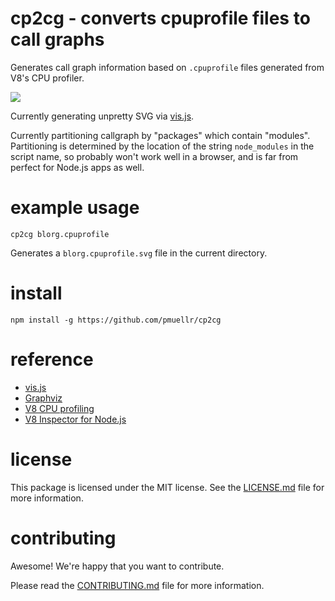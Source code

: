 cp2cg - converts cpuprofile files to call graphs
================================================================================

Generates call graph information based on `.cpuprofile` files generated from
V8's CPU profiler.

<img src='https://rawgit.com/pmuellr/cp2cg/master/test/fixtures/express-jade.cpuprofile.svg'>

Currently generating unpretty SVG via [vis.js](https://npmjs.org/package/viz.js).

Currently partitioning callgraph by "packages" which contain "modules".
Partitioning is determined by the location of the string `node_modules` in
the script name, so probably won't work well in a browser, and is far from
perfect for Node.js apps as well.


example usage
================================================================================

    cp2cg blorg.cpuprofile

Generates a `blorg.cpuprofile.svg` file in the current directory.


install
================================================================================

    npm install -g https://github.com/pmuellr/cp2cg


reference
================================================================================

* [vis.js](https://npmjs.org/package/viz.js)
* [Graphviz](http://www.graphviz.org/Documentation.php)
* [V8 CPU profiling](https://developers.google.com/web/tools/chrome-devtools/rendering-tools/js-execution?hl=en)
* [V8 Inspector for Node.js](https://nodejs.org/dist/latest-v6.x/docs/api/debugger.html#debugger_v8_inspector_integration_for_node_js)


license
================================================================================

This package is licensed under the MIT license.  See the
[LICENSE.md](LICENSE.md) file for more information.


contributing
================================================================================

Awesome!  We're happy that you want to contribute.

Please read the [CONTRIBUTING.md](CONTRIBUTING.md) file for more information.
